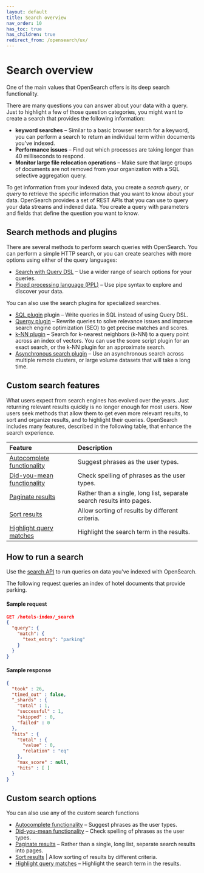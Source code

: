 ```yaml
---
layout: default
title: Search overview
nav_order: 10
has_toc: true
has_children: true
redirect_from: /opensearch/ux/
---
```


# Search overview

One of the main values that OpenSearch offers is its deep search functionality.

There are many questions you can answer about your data with a query. Just to highlight a few of those question categories, you might want to create a search that provides the following information:

* **keyword searches** – Similar to a basic browser search for a keyword, you can perform a search to return an individual term within documents you've indexed.
* **Performance issues** – Find out which processes are taking longer than 40 milliseconds to respond.
* **Monitor large file relocation operations** – Make sure that large groups of documents are not removed from your organization with a SQL selective aggregation query.

To get information from your indexed data, you create a *search query*, or *query* to retrieve the specific information that you want to know about your data. OpenSearch provides a set of REST APIs that you can use to query your data streams and indexed data. You create a query with parameters and fields that define the question you want to know.

## Search methods and plugins

There are several methods to perform search queries with OpenSearch. You can perform a simple HTTP search, or you can create searches with more options using either of the query languages:
* [Search with Query DSL]({{site.url}}{{site.baseurl}}/search-query/query-dsl/index) – Use a wider range of search options for your queries.
* [Piped processing language (PPL)]({{site.url}}{{site.baseurl}}/search-plugins/sql/ppl/index/) – Use pipe syntax to explore and discover your data.

You can also use the search plugins for specialized searches.

* [SQL plugin]({{site.url}}{{site.baseurl}}/search-plugins/sql/index) plugin – Write queries in SQL instead of using Query DSL.
* [Quergy plugin]({{site.url}}{{site.baseurl}}/search-plugins/quergy/index) – Rewrite queries to solve relevance issues and improve search engine optimization (SEO) to get precise matches and scores.
* [k-NN plugin]({{site.url}}{{site.baseurl}}/search-plugins/quergy/index)  – Search for k-nearest neighbors (k-NN) to a query point across an index of vectors. You can use the score script plugin for an exact search, or the k-NN plugin for an approximate search.
* [Asynchronous search plugin]({{site.url}}{{site.baseurl}}/search-plugins/async/index/)  – Use an asynchronous search across multiple remote clusters, or large volume datasets that will take a long time.

## Custom search features

What users expect from search engines has evolved over the years. Just returning relevant results quickly is no longer enough for most users. Now users seek methods that allow them to get even more relevant results, to sort and organize results, and to highlight their queries. OpenSearch includes many features, described in the following table, that enhance the search experience.

Feature | Description
:--- | :---
[Autocomplete functionality]({{site.url}}{{site.baseurl}}/opensearch/search/autocomplete) | Suggest phrases as the user types.
[Did-you-mean functionality]({{site.url}}{{site.baseurl}}/opensearch/search/autocomplete) | Check spelling of phrases as the user types.
[Paginate results]({{site.url}}{{site.baseurl}}/opensearch/search/paginate) | Rather than a single, long list, separate search results into pages.
[Sort results]({{site.url}}{{site.baseurl}}/opensearch/search/sort) | Allow sorting of results by different criteria.
[Highlight query matches]({{site.url}}{{site.baseurl}}/opensearch/search/highlight) | Highlight the search term in the results.

## How to run a search

Use the [search API]({{site.url}}{{site.baseurl}}/api-reference/search/) to run queries on data you've indexed with OpenSearch.

The following request queries an index of hotel documents that provide parking.

#### Sample request

```json
GET /hotels-index/_search
{
  "query": {
    "match": {
      "text_entry": "parking"
    }
  }
}
```

#### Sample response

```json
{
  "took" : 26,
  "timed_out" : false,
  "_shards" : {
    "total" : 1,
    "successful" : 1,
    "skipped" : 0,
    "failed" : 0
  },
  "hits" : {
    "total" : {
      "value" : 0,
      "relation" : "eq"
    },
    "max_score" : null,
    "hits" : [ ]
  }
}
```


## Custom search options

You can also use any of the custom search functions 

* [Autocomplete functionality]({{site.url}}{{site.baseurl}}/opensearch/search/autocomplete) – Suggest phrases as the user types.
* [Did-you-mean functionality]({{site.url}}{{site.baseurl}}/opensearch/search/autocomplete) – Check spelling of phrases as the user types.
* [Paginate results]({{site.url}}{{site.baseurl}}/opensearch/search/paginate) – Rather than a single, long list, separate search results into pages.
* [Sort results]({{site.url}}{{site.baseurl}}/opensearch/search/sort) | Allow sorting of results by different criteria.
* [Highlight query matches]({{site.url}}{{site.baseurl}}/opensearch/search/highlight) – Highlight the search term in the results.
